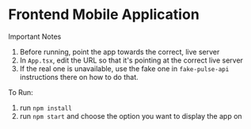 # Frontend Mobile Application

Important Notes
1. Before running, point the app towards the correct, live server
2. In `App.tsx`, edit the URL so that it's pointing at the correct live server
3. If the real one is unavailable, use the fake one in `fake-pulse-api` instructions there on how to do that.

To Run:
1. run `npm install`
2. run `npm start` and choose the option you want to display the app on
